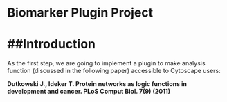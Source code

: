 # Biomarker Plugin Project


##Introduction
=========

As the first step, we are going to implement a plugin to make analysis function (discussed in the following paper) accessible to Cytoscape users:

__Dutkowski J., Ideker T. Protein networks as logic functions in development and cancer. PLoS Comput Biol. 7(9) (2011)__